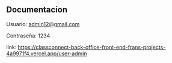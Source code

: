 ## Documentacion

Usuario: admin12@gmail.com

Contraseña: 1234

link: https://classconnect-back-office-front-end-frans-projects-4a9971f4.vercel.app/user-admin
